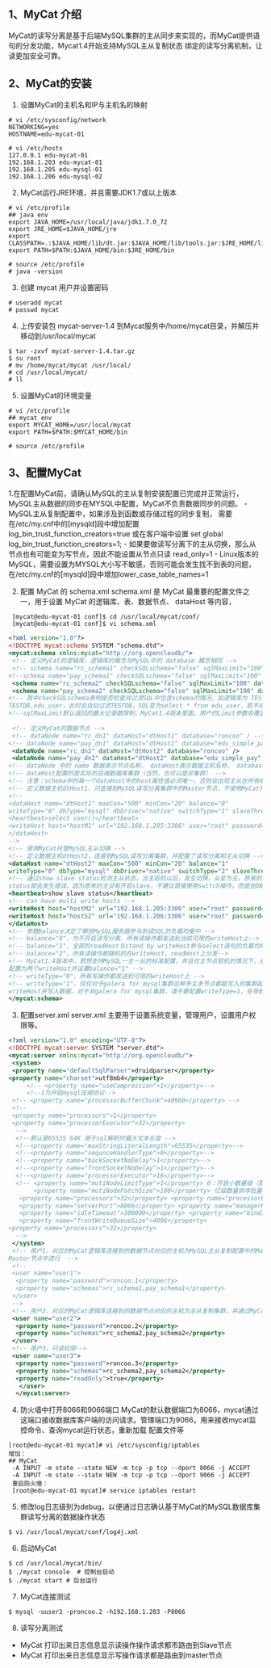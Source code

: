 ## 1、MyCat 介绍
MyCat的读写分离是基于后端MySQL集群的主从同步来实现的，而MyCat提供语句的分发功能，Mycat1.4开始支持MySQL主从复制状态
绑定的读写分离机制，让读更加安全可靠。

## 2、MyCat的安装
1. 设置MyCat的主机名和IP与主机名的映射
```text
# vi /etc/sysconfig/network
NETWORKING=yes
HOSTNAME=edu-mycat-01

# vi /etc/hosts
127.0.0.1 edu-mycat-01
192.168.1.203 edu-mycat-01
192.168.1.205 edu-mysql-01
192.168.1.206 edu-mysql-02

```
2. MyCat运行JRE环境，并且需要JDK1.7或以上版本
```text
# vi /etc/profile
## java env
export JAVA_HOME=/usr/local/java/jdk1.7.0_72
export JRE_HOME=$JAVA_HOME/jre
export CLASSPATH=.:$JAVA_HOME/lib/dt.jar:$JAVA_HOME/lib/tools.jar:$JRE_HOME/lib/rt.jar
export PATH=$PATH:$JAVA_HOME/bin:$JRE_HOME/bin

# source /etc/profile
# java -version
```
3. 创建 mycat 用户并设置密码
```text
# useradd mycat
# passwd mycat

```
4. 上传安装包 mycat-server-1.4 到Mycat服务中/home/mycat目录，并解压并移动到/usr/local/mycat
```text
$ tar -zxvf mycat-server-1.4.tar.gz
$ su root
# mv /home/mycat/mycat /usr/local/
# cd /usr/local/mycat/
# ll

```
5. 设置MyCat的环境变量
```text
# vi /etc/profile
## mycat env
export MYCAT_HOME=/usr/local/mycat
export PATH=$PATH:$MYCAT_HOME/bin

# source /etc/profile

```
## 3、配置MyCat
1.在配置MyCat前，请确认MySQL的主从复制安装配置已完成并正常运行，MySQL主从数据的同步在MYSQL中配置，MyCat不负责数据同步的问题。
    - MySQL主从复制配置中，如果涉及到函数或存储过程的同步复制， 需要在/etc/my.cnf中的[mysqld]段中增加配置 log_bin_trust_function_creators=true
    或在客户端中设置 set global log_bin_trust_function_creators=1;
    - 如果要做读写分离下的主从切换，那么从节点也有可能变为写节点，因此不能设置从节点只读 read_only=1
    - Linux版本的MySQL，需要设置为MYSQL大小写不敏感，否则可能会发生找不到表的问题，在/etc/my.cnf的[mysqld]段中增加lower_case_table_names=1

2. 配置 MyCat 的 schema.xml schema.xml 是 MyCat 最重要的配置文件之一，用于设置 MyCat 的逻辑库、表、数据节点、 dataHost 等内容，
```text
 [mycat@edu-mycat-01 conf]$ cd /usr/local/mycat/conf/
 [mycat@edu-mycat-01 conf]$ vi schema.xml 
```
```xml
<?xml version="1.0"?> 
<!DOCTYPE mycat:schema SYSTEM "schema.dtd"> 
<mycat:schema xmlns:mycat="http://org.opencloudb/"> 
 <!-- 定义MyCat的逻辑库，逻辑库的概念与MySQL中的 database 概念相同 --> 
 <!-- schema name="rc_schema1" checkSQLschema="false" sqlMaxLimit="100" dataNode="rc_dn1"></schema --> 
<!--schema name="pay_schema1" checkSQLschema="false" sqlMaxLimit="100" dataNode="pay_dn1"></schema--> 
 <schema name="rc_schema2" checkSQLschema="false" sqlMaxLimit="100" dataNode="rc_dn2"></schema> 
 <schema name="pay_schema2" checkSQLschema="false" sqlMaxLimit="100" dataNode="pay_dn2"></schema> 
<!-- 其中checkSQLschema表明是否检查并过滤SQL中包含schema的情况，如逻辑库为 TESTDB，则可能写为select * from 
TESTDB.edu_user，此时会自动过滤TESTDB，SQL变为select * from edu_user，若不会出现上述写法，则可以关闭属性为false --> 
<!--sqlMaxLimit默认返回的最大记录数限制，MyCat1.4版本里面，用户的Limit参数会覆盖掉MyCat的sqlMaxLimit默认设置--> 
 
 <!-- 定义MyCat的数据节点 --> 
 <!-- dataNode name="rc_dn1" dataHost="dtHost1" database="roncoo" / --> 
<!-- dataNode name="pay_dn1" dataHost="dtHost1" database="edu_simple_pay" / --> 
 <dataNode name="rc_dn2" dataHost="dtHost2" database="roncoo" /> 
 <dataNode name="pay_dn2" dataHost="dtHost2" database="edu_simple_pay" /> 
<!-- dataNode 中的 name 数据表示节点名称， dataHost表示数据主机名称， database表示该节点要路由的数据库的名称 --> 
<!-- dataHost配置的是实际的后端数据库集群（当然，也可以是非集群） --> 
<!-- 注意：schema中的每一个dataHost中的host属性值必须唯一，否则会出现主从在所有dataHost中全部切换的现象 --> 
<!-- 定义数据主机dtHost1，只连接到MySQL读写分离集群中的Master节点，不使用MyCat托管MySQL主从切换 --> 
<!-- 
<dataHost name="dtHost1" maxCon="500" minCon="20" balance="0" 
writeType="0" dbType="mysql" dbDriver="native" switchType="1" slaveThreshold="100"> 
<heartbeat>select user()</heartbeat> 
<writeHost host="hostM1" url="192.168.1.205:3306" user="root" password="www.roncoo.com" /> 
</dataHost> 
--> 
<!-- 使用MyCat托管MySQL主从切换 --> 
<!-- 定义数据主机dtHost2，连接到MySQL读写分离集群，并配置了读写分离和主从切换 --> 
<dataHost name="dtHost2" maxCon="500" minCon="20" balance="1" 
writeType="0" dbType="mysql" dbDriver="native" switchType="2" slaveThreshold="100"> 
<!-- 通过show slave status检测主从状态，当主宕机以后，发生切换，从变为主，原来的主变为从，这时候show slave  
status就会发生错误，因为原来的主没有开启slave，不建议直接使用switch操作，而是在DB中做主从对调。 --> 
<heartbeat>show slave status</heartbeat> 
<!-- can have multi write hosts --> 
<writeHost host="hostM2" url="192.168.1.205:3306" user="root" password="www.roncoo.com" /> 
<writeHost host="hostS2" url="192.168.1.206:3306" user="root" password="www.roncoo.com" /> 
</dataHost> 
<!-- 参数balance决定了哪些MySQL服务器参与到读SQL的负载均衡中 --> 
<!-- balance="0"，为不开启读写分离，所有读操作都发送到当前可用的writeHost上--> 
<!-- balance="1"，全部的readHost与stand by writeHost参与select语句的负载均衡--> 
<!-- balance="2"，所有读操作都随机的在writeHost、readHost上分发--> 
<!-- MyCat1.4版本中，若想支持MySQL一主一从的标准配置，并且在主节点宕机的情况下，从节点还能读取数据，则需要在MyCat里
配置为两个writeHost并设置balance="1" --> 
<!-- writeType="0"，所有写操作都发送到可用的writeHost上 --> 
<!-- writeType="1"，仅仅对于galera for mysql集群这种多主多节点都能写入的集群起效，此时Mycat会随机选择一个
writeHost并写入数据，对于非galera for mysql集群，请不要配置writeType=1，会导致数据库不一致的严重问题 --> 
</mycat:schema> 

```
3. 配置server.xml
server.xml 主要用于设置系统变量，管理用户，设置用户权限等。
```xml
<?xml version="1.0" encoding="UTF-8"?> 
<!DOCTYPE mycat:server SYSTEM "server.dtd"> 
<mycat:server xmlns:mycat="http://org.opencloudb/"> 
 <system> 
 <property name="defaultSqlParser">druidparser</property> 
<property name="charset">utf8mb4</property> 
     <!-- <property name="useCompression">1</property>-->  
     <!--1为开启mysql压缩协议--> 
 <!-- <property name="processorBufferChunk">40960</property> --> 
 <!--  
 <property name="processors">1</property>  
 <property name="processorExecutor">32</property>  
  --> 
  <!--默认是65535 64K 用于sql解析时最大文本长度 --> 
  <!--<property name="maxStringLiteralLength">65535</property>--> 
  <!--<property name="sequnceHandlerType">0</property>--> 
  <!--<property name="backSocketNoDelay">1</property>--> 
  <!--<property name="frontSocketNoDelay">1</property>--> 
  <!--<property name="processorExecutor">16</property>--> 
  <!-- <property name="mutiNodeLimitType">1</property> 0：开启小数量级（默认） ；1：开启亿级数据排序 
       <property name="mutiNodePatchSize">100</property> 亿级数量排序批量 
   <property name="processors">32</property> <property name="processorExecutor">32</property>  
   <property name="serverPort">8066</property> <property name="managerPort">9066</property>  
   <property name="idleTimeout">300000</property> <property name="bindIp">0.0.0.0</property>  
   <property name="frontWriteQueueSize">4096</property>  
<property name="processors">32</property>  
  --> 
 </system> 
 <!-- 用户1，对应的MyCat逻辑库连接到的数据节点对应的主机为MySQL主从复制配置中的Master节点，没实现读写分离，读写都在该
Master节点中进行  --> 
 <!-- 
 <user name="user1"> 
  <property name="password">roncoo.1</property> 
  <property name="schemas">rc_schema1,pay_schema1</property> 
 </user> 
 --> 
 <!-- 用户2，对应的MyCat逻辑库连接到的数据节点对应的主机为主从复制集群，并通过MyCat实现了读写分离 --> 
 <user name="user2"> 
  <property name="password">roncoo.2</property> 
  <property name="schemas">rc_schema2,pay_schema2</property> 
 </user> 
 <!-- 用户3，只读权限--> 
 <user name="user3"> 
  <property name="password">roncoo.3</property> 
  <property name="schemas">rc_schema2,pay_schema2</property> 
  <property name="readOnly">true</property> 
   </user> 
  </mycat:server> 

```
4. 防火墙中打开8066和9066端口
MyCat的默认数据端口为8066，mycat通过这端口接收数据库客户端的访问请求。管理端口为9066，用来接收mycat监控命令、查询mycat运行状态，重新加载
配置文件等
```text
[root@edu-mycat-01 mycat]# vi /etc/sysconfig/iptables 
增加： 
## MyCat 
 -A INPUT -m state --state NEW -m tcp -p tcp --dport 8066 -j ACCEPT 
 -A INPUT -m state --state NEW -m tcp -p tcp --dport 9066 -j ACCEPT 
 重启防火墙：
 [root@edu-mycat-01 mycat]# service iptables restart 
```
5. 修改log日志级别为debug，以便通过日志确认基于MyCat的MySQL数据库集群读写分离的数据操作状态
```text
$ vi /usr/local/mycat/conf/log4j.xml
```
6. 启动MyCat
```text
$ cd /usr/local/mycat/bin/
$ ./mycat console  # 控制台启动
$ ./mycat start # 后台运行

```
7. MyCat连接测试
```text
$ mysql -uuser2 -proncoo.2 -h192.168.1.203 -P8066 
```
8. 读写分离测试
- MyCat 打印出来日志信息显示读操作操作请求都市路由到Slave节点
- MyCat 打印出来日志信息显示写操作请求都是路由到master节点

